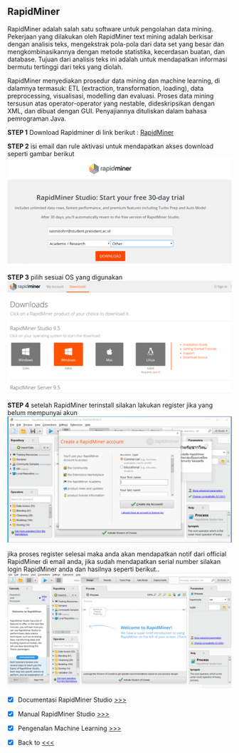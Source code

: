 ## RapidMiner
RapidMiner adalah salah satu software untuk pengolahan data mining. Pekerjaan yang dilakukan oleh RapidMiner text mining adalah berkisar dengan analisis teks, mengekstrak pola-pola dari data set yang besar dan mengkombinasikannya dengan metode statistika, kecerdasan buatan, dan database. Tujuan dari analisis teks ini adalah untuk mendapatkan informasi bermutu tertinggi dari teks yang diolah.

RapidMiner menyediakan prosedur data mining dan machine learning, di dalamnya termasuk: ETL (extraction, transformation, loading), data preprocessing, visualisasi, modelling dan evaluasi. Proses data mining tersusun atas operator-operator yang nestable, dideskripsikan dengan XML, dan dibuat dengan GUI. Penyajiannya dituliskan dalam bahasa pemrograman Java.

<b>STEP 1</b> Download Rapidminer di link berikut : [RapidMiner](https://rapidminer.com/get-started/)

<b>STEP 2</b> isi email dan rule aktivasi untuk mendapatkan akses download seperti gambar berikut
![Gambar Aktivasi](https://github.com/sasmitoh/machine-learning/blob/master/foto/1.png)

<b>STEP 3</b> pilih sesuai OS yang digunakan
![Gambar download](https://github.com/sasmitoh/machine-learning/blob/master/foto/2.png)

<b>STEP 4</b> setelah RapidMiner terinstall silakan lakukan register jika yang belum mempunyai akun
![Gambar download](https://github.com/sasmitoh/machine-learning/blob/master/foto/3.png)

jika proses register selesai maka anda akan mendapatkan notif dari official RapidMiner di email anda, jika sudah mendapatkan serial number silakan login RapidMiner anda dan hasilnya seperti berikut..
![Gambar hasil](https://github.com/sasmitoh/machine-learning/blob/master/foto/4.png)

- [x] Documentasi RapidMiner Studio [>>>](https://docs.rapidminer.com/latest/studio/installation/)
- [x] Manual RapidMiner Studio [>>>](https://docs.rapidminer.com/downloads/RapidMiner-v6-user-manual.pdf)
- [x] Pengenalan Machine Learning [>>>](https://github.com/sasmitoh/machine-learning/blob/master/machine-learningg.md)
- [x] Back to [<<<](https://github.com/sasmitoh/machine-learning)

